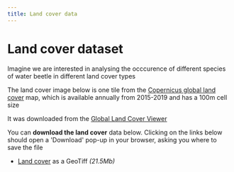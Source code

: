 ```yaml
---
title: Land cover data
---
```


# Land cover dataset

Imagine we are interested in analysing the occcurence of different species of water beetle in different land cover types

The land cover image below is one tile from the [Copernicus global land cover](https://land.copernicus.eu/global/content/annual-100m-global-land-cover-maps-available) map, which is available annually from 2015-2019 and has a 100m cell size 

It was downloaded from the [Global Land Cover Viewer](https://lcviewer.vito.be/)


You can **download the land cover** data below.  Clicking on the links below should open a 'Download' pop-up in your browser, asking you where to save the file

- <a href="{{site.baseurl}}/datasets/LandCover_2015_Copernicus.tif" download>Land cover</a> as a GeoTiff *(21.5Mb)*
